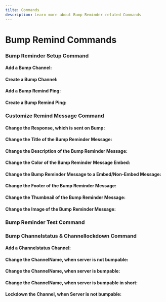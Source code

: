 ```yaml
---
tilte: Commands
description: Learn more about Bump Reminder related Commands
---
```

# Bump Remind Commands

### Bump Reminder Setup Command
#### Add a Bump Channel:
<command message = "%setup add <#channel>" slash = "/bump setup channel [channel]" description="Add a Bump Channel, where the Bump Remind Message will be sent." permissions="MANAGE_SERVER"/>

#### Create a Bump Channel:
<command message = "%setup create" slash = "Non Exist" description="Creates a Bump Channel, where the Bump Remind Message will be sent." permissions="MANAGE_SERVER"/>

#### Add a Bump Remind Ping:
<command message = "%setup ping <@role>" slash = "/bump setup ping [role]" description="Add a Bump Remind Ping, which will pinged on the Bump Remind Message." permissions="MANAGE_SERVER"/>

#### Create a Bump Remind Ping:
<command message = "%setup ping create" slash = "Non Exist" description="Creates a Bump Remind Ping, which will pinged on the Bump Remind Message." permissions="MANAGE_SERVER"/>

### Customize Remind Message Command

#### Change the Response, which is sent on Bump:
<command message = "%custom response <message>" slash = "/bump message response [message]" description="Sets the Message,which is sent on Bump" permissions="MANAGE_SERVER"/>

#### Change the Title of the Bump Reminder Message:
<command message = "%custom title <message>" slash = "/bump message title [message]" description="Sets the Title of the Embed, which is sent on the Bump Reminder Message" permissions="MANAGE_SERVER"/>

#### Change the Description of the Bump Reminder Message:
<command message = "%custom desc <message>" slash = "/bump message desc [message]" description="Sets the Description of the Embed, which is sent on the Bump Reminder Message" permissions="MANAGE_SERVER"/>

#### Change the Color of the Bump Reminder Message Embed:
<command message = "%custom color <hexcolor>" slash = "/bump message color [hexcolor]" description="Sets the Color of the Embed, which is sent on the Bump Reminder Embed Message" permissions="MANAGE_SERVER"/>

#### Change the Bump Reminder Message to a Embed/Non-Embed Message:
<command message = "%custom embed yes/no" slash = "/bump message embed [status]" description="Disables or Enables Embed Mode on the Bump Remind Message" permissions="MANAGE_SERVER"/>

#### Change the Footer of the Bump Reminder Message:
<command message = "%custom footer <message>" slash = "/bump message footer [message]" description="Sets the Footer of the Embed, which is sent on the Bump Reminder Message" permissions="MANAGE_SERVER" premium='true'/>

#### Change the Thumbnail of the Bump Reminder Message:
<command message = "%custom thumb <image-link>" slash = "/bump message thumbnail [image-link]" description="Sets the Thumbnail of the Embed, which is sent on the Bump Reminder Message" permissions="MANAGE_SERVER" premium='true'/>

#### Change the Image of the Bump Reminder Message:
<command message = "%custom image <image-link>" slash = "/bump message image [image-link]" description="Sets the Image of the Embed, which is sent on the Bump Reminder Message" permissions="MANAGE_SERVER" premium='true'/>

### Bump Reminder Test Command
<command message = "%test" slash = "/bump test" description="Simulate a Bump Reminder Message to check your current Setup" cooldown="10" permissions="MANAGE_SERVER"/>

### Bump Channelstatus & Channellockdown Command

#### Add a Channelstatus Channel:
<command message = "%channelstatus channel <#channel>" slash = "/bump channelstatus channel [channel]" description="Adds a Channel, where the Bump Status will be shown" permissions="MANAGE_SERVER"/>

#### Change the ChannelName, when server is not bumpable:
<command message = "%channelstatus notbumpable <channelname>" slash = "/bump channelstatus notbumpable [channelname]" description="Sets the ChannelName, when the Server is not bumpable" permissions="MANAGE_SERVER"/>

#### Change the ChannelName, when server is bumpable:
<command message = "%channelstatus bumpable <channelname>" slash = "/bump channelstatus bumpable [channelname]" description="Sets the ChannelName, when the Server is bumpable" permissions="MANAGE_SERVER"/>

#### Change the ChannelName, when server is bumpable in short:
<command message = "%channelstatus bumpableinshort <channelname>" slash = "/bump channelstatus bumpableinshort [channelname]" description="Sets the ChannelName, when the Server is bumpableinshort" permissions="MANAGE_SERVER"/>

#### Lockdown the Channel, when Server is not bumpable:
<command message = "%channelstatus lock enable/disable" slash = "/bump channelstatus lockdown [status]" description="Enables/Disables Channel Lockdown, when server is not Bumpable" permissions="MANAGE_SERVER"/>


